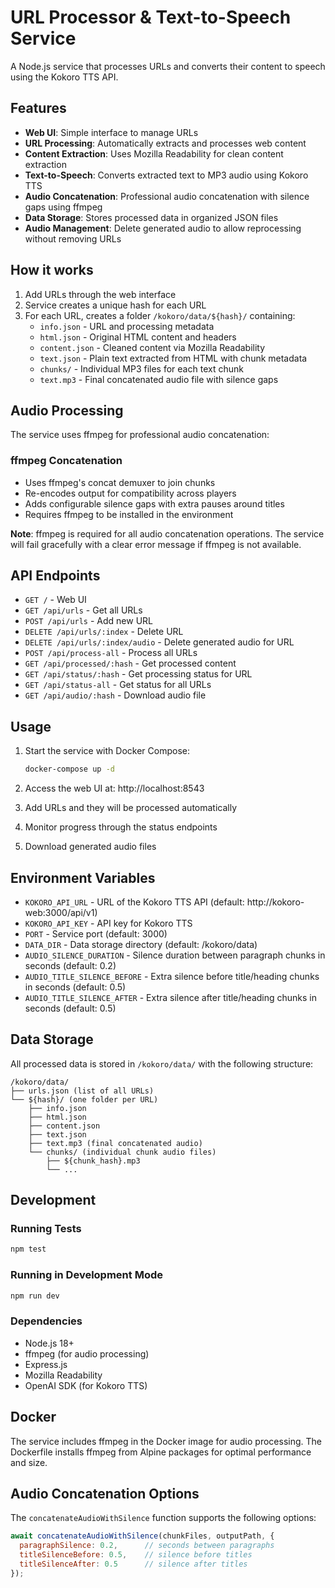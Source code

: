 # URL Processor & Text-to-Speech Service

A Node.js service that processes URLs and converts their content to speech using the Kokoro TTS API.

## Features

- **Web UI**: Simple interface to manage URLs
- **URL Processing**: Automatically extracts and processes web content
- **Content Extraction**: Uses Mozilla Readability for clean content extraction
- **Text-to-Speech**: Converts extracted text to MP3 audio using Kokoro TTS
- **Audio Concatenation**: Professional audio concatenation with silence gaps using ffmpeg
- **Data Storage**: Stores processed data in organized JSON files
- **Audio Management**: Delete generated audio to allow reprocessing without removing URLs

## How it works

1. Add URLs through the web interface
2. Service creates a unique hash for each URL
3. For each URL, creates a folder `/kokoro/data/${hash}/` containing:
   - `info.json` - URL and processing metadata
   - `html.json` - Original HTML content and headers
   - `content.json` - Cleaned content via Mozilla Readability
   - `text.json` - Plain text extracted from HTML with chunk metadata
   - `chunks/` - Individual MP3 files for each text chunk
   - `text.mp3` - Final concatenated audio file with silence gaps

## Audio Processing

The service uses ffmpeg for professional audio concatenation:

### ffmpeg Concatenation
- Uses ffmpeg's concat demuxer to join chunks
- Re-encodes output for compatibility across players
- Adds configurable silence gaps with extra pauses around titles
- Requires ffmpeg to be installed in the environment

**Note**: ffmpeg is required for all audio concatenation operations. The service will fail gracefully with a clear error message if ffmpeg is not available.

## API Endpoints

- `GET /` - Web UI
- `GET /api/urls` - Get all URLs
- `POST /api/urls` - Add new URL
- `DELETE /api/urls/:index` - Delete URL
- `DELETE /api/urls/:index/audio` - Delete generated audio for URL
- `POST /api/process-all` - Process all URLs
- `GET /api/processed/:hash` - Get processed content
- `GET /api/status/:hash` - Get processing status for URL
- `GET /api/status-all` - Get status for all URLs
- `GET /api/audio/:hash` - Download audio file

## Usage

1. Start the service with Docker Compose:
   ```bash
   docker-compose up -d
   ```

2. Access the web UI at: http://localhost:8543

3. Add URLs and they will be processed automatically
4. Monitor progress through the status endpoints
5. Download generated audio files

## Environment Variables

- `KOKORO_API_URL` - URL of the Kokoro TTS API (default: http://kokoro-web:3000/api/v1)
- `KOKORO_API_KEY` - API key for Kokoro TTS
- `PORT` - Service port (default: 3000)
- `DATA_DIR` - Data storage directory (default: /kokoro/data)
- `AUDIO_SILENCE_DURATION` - Silence duration between paragraph chunks in seconds (default: 0.2)
- `AUDIO_TITLE_SILENCE_BEFORE` - Extra silence before title/heading chunks in seconds (default: 0.5)
- `AUDIO_TITLE_SILENCE_AFTER` - Extra silence after title/heading chunks in seconds (default: 0.5)

## Data Storage

All processed data is stored in `/kokoro/data/` with the following structure:
```
/kokoro/data/
├── urls.json (list of all URLs)
└── ${hash}/ (one folder per URL)
    ├── info.json
    ├── html.json
    ├── content.json
    ├── text.json
    ├── text.mp3 (final concatenated audio)
    └── chunks/ (individual chunk audio files)
        ├── ${chunk_hash}.mp3
        └── ...
```

## Development

### Running Tests
```bash
npm test
```

### Running in Development Mode
```bash
npm run dev
```

### Dependencies
- Node.js 18+
- ffmpeg (for audio processing)
- Express.js
- Mozilla Readability
- OpenAI SDK (for Kokoro TTS)

## Docker

The service includes ffmpeg in the Docker image for audio processing. The Dockerfile installs ffmpeg from Alpine packages for optimal performance and size.

## Audio Concatenation Options

The `concatenateAudioWithSilence` function supports the following options:

```javascript
await concatenateAudioWithSilence(chunkFiles, outputPath, {
  paragraphSilence: 0.2,      // seconds between paragraphs
  titleSilenceBefore: 0.5,    // silence before titles
  titleSilenceAfter: 0.5      // silence after titles
});
```
